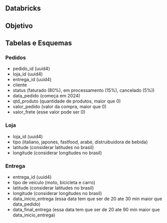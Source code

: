 ## Databricks

## Objetivo

## Tabelas e Esquemas

### Pedidos

- pedido_id (uuid4)
- loja_id (uuid4)
- entrega_id (uuid4)
- cliente
- status (faturado (80%), em processamento (15%), cancelado (5%))
- data_pedido (começa em 2024)
- qtd_produto (quantidade de produtos, maior que 0)
- valor_pedido (valor da compra, maior que 0)
- valor_frete (esse valor pode ser 0)

### Loja

- loja_id (uuid4)
- tipo (italiano, japones, fastfood, arabe, distruibuidora de bebida)
- latitude (considerar latitudes no brasil)
- longitude (considerar longitudes no brasil)

### Entrega

- entrega_id (uuid4)
- tipo de veiculo (moto, bicicleta e carro)
- latitude (considerar latitudes no brasil)
- longitude (considerar longitudes no brasil)
- data_inicio_entrega (essa data tem que ser de 20 ate 30 min maior que data_pedido)
- data_final_entrega (essa data tem que ser de 20 ate 90 min maior que data_inicio_entrega)